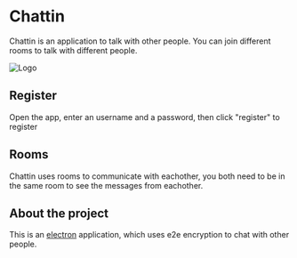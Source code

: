 # Chattin

Chattin is an application to talk with other people. You can join different rooms to talk with different people.

![Logo](https://github.com/RobinSchapendonk/Chattin/blob/master/build/icon.png)

## Register

Open the app, enter an username and a password, then click "register" to register

## Rooms

Chattin uses rooms to communicate with eachother, you both need to be in the same room to see the messages from eachother.

## About the project

This is an [electron](https://www.electronjs.org/) application, which uses e2e encryption to chat with other people.